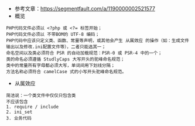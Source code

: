 - 参考文章：https://segmentfault.com/a/1190000002521577
- 概览
```
PHP代码文件必须以 <?php 或 <?= 标签开始；
PHP代码文件必须以 不带BOM的 UTF-8 编码；
PHP代码中应该只定义类、函数、常量等声明，或其他会产生 从属效应 的操作（如：生成文件输出以及修改.ini配置文件等），二者只能选其一；
命名空间以及类必须符合 PSR 的自动加载规范：PSR-0 或 PSR-4 中的一个；
类的命名必须遵循 StudlyCaps 大写开头的驼峰命名规范；
类中的常量所有字母都必须大写，单词间用下划线分隔；
方法名称必须符合 camelCase 式的小写开头驼峰命名规范。
```

- 从属效应
```
简洁说：一个类文件中仅仅只包含类
不应该包含
1. require / include
2. ini_set
3. 业务代码
```
